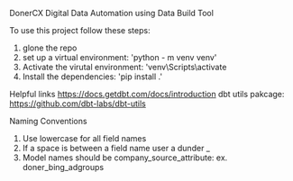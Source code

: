 DonerCX Digital Data Automation using Data Build Tool

To use this project follow these steps:
1. glone the repo
2. set up a virtual environment: 'python - m venv venv'
3. Activate the virutal environment: 'venv\Scripts\activate
4. Install the dependencies: 'pip install .'

Helpful links https://docs.getdbt.com/docs/introduction
dbt utils pakcage: https://github.com/dbt-labs/dbt-utils

Naming Conventions
1. Use lowercase for all field names
2. If a space is between a field name user a dunder _
3. Model names should be company_source_attribute: ex. doner_bing_adgroups